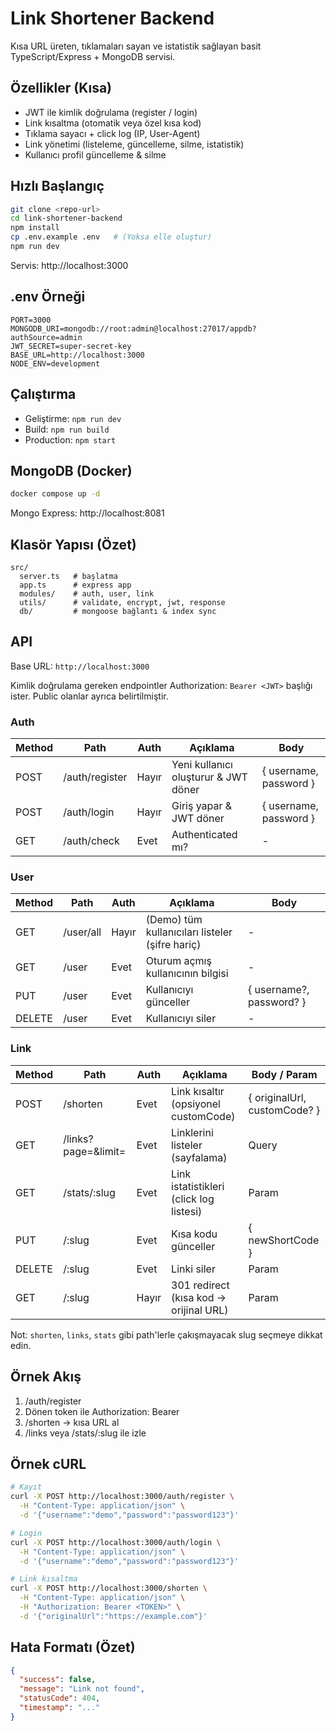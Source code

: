 # Link Shortener Backend

Kısa URL üreten, tıklamaları sayan ve istatistik sağlayan basit TypeScript/Express + MongoDB servisi.

## Özellikler (Kısa)

- JWT ile kimlik doğrulama (register / login)
- Link kısaltma (otomatik veya özel kısa kod)
- Tıklama sayacı + click log (IP, User-Agent)
- Link yönetimi (listeleme, güncelleme, silme, istatistik)
- Kullanıcı profil güncelleme & silme

## Hızlı Başlangıç

```bash
git clone <repo-url>
cd link-shortener-backend
npm install
cp .env.example .env   # (Yoksa elle oluştur)
npm run dev
```

Servis: http://localhost:3000

## .env Örneği

```
PORT=3000
MONGODB_URI=mongodb://root:admin@localhost:27017/appdb?authSource=admin
JWT_SECRET=super-secret-key
BASE_URL=http://localhost:3000
NODE_ENV=development
```

## Çalıştırma

- Geliştirme: `npm run dev`
- Build: `npm run build`
- Production: `npm start`

## MongoDB (Docker)

```bash
docker compose up -d
```

Mongo Express: http://localhost:8081

## Klasör Yapısı (Özet)

```
src/
  server.ts   # başlatma
  app.ts      # express app
  modules/    # auth, user, link
  utils/      # validate, encrypt, jwt, response
  db/         # mongoose bağlantı & index sync
```

## API

Base URL: `http://localhost:3000`

Kimlik doğrulama gereken endpointler Authorization: `Bearer <JWT>` başlığı ister. Public olanlar ayrıca belirtilmiştir.

### Auth

| Method | Path           | Auth  | Açıklama                             | Body                   |
| ------ | -------------- | ----- | ------------------------------------ | ---------------------- |
| POST   | /auth/register | Hayır | Yeni kullanıcı oluşturur & JWT döner | { username, password } |
| POST   | /auth/login    | Hayır | Giriş yapar & JWT döner              | { username, password } |
| GET    | /auth/check    | Evet  | Authenticated mı?                    | -                      |

### User

| Method | Path      | Auth  | Açıklama                                        | Body                     |
| ------ | --------- | ----- | ----------------------------------------------- | ------------------------ |
| GET    | /user/all | Hayır | (Demo) tüm kullanıcıları listeler (şifre hariç) | -                        |
| GET    | /user     | Evet  | Oturum açmış kullanıcının bilgisi               | -                        |
| PUT    | /user     | Evet  | Kullanıcıyı günceller                           | { username?, password? } |
| DELETE | /user     | Evet  | Kullanıcıyı siler                               | -                        |

### Link

| Method | Path                | Auth  | Açıklama                                | Body / Param                 |
| ------ | ------------------- | ----- | --------------------------------------- | ---------------------------- |
| POST   | /shorten            | Evet  | Link kısaltır (opsiyonel customCode)    | { originalUrl, customCode? } |
| GET    | /links?page=&limit= | Evet  | Linklerini listeler (sayfalama)         | Query                        |
| GET    | /stats/:slug        | Evet  | Link istatistikleri (click log listesi) | Param                        |
| PUT    | /:slug              | Evet  | Kısa kodu günceller                     | { newShortCode }             |
| DELETE | /:slug              | Evet  | Linki siler                             | Param                        |
| GET    | /:slug              | Hayır | 301 redirect (kısa kod -> orijinal URL) | Param                        |

Not: `shorten`, `links`, `stats` gibi path'lerle çakışmayacak slug seçmeye dikkat edin.

## Örnek Akış

1. /auth/register
2. Dönen token ile Authorization: Bearer <token>
3. /shorten -> kısa URL al
4. /links veya /stats/:slug ile izle

## Örnek cURL

```bash
# Kayıt
curl -X POST http://localhost:3000/auth/register \
  -H "Content-Type: application/json" \
  -d '{"username":"demo","password":"password123"}'

# Login
curl -X POST http://localhost:3000/auth/login \
  -H "Content-Type: application/json" \
  -d '{"username":"demo","password":"password123"}'

# Link kısaltma
curl -X POST http://localhost:3000/shorten \
  -H "Content-Type: application/json" \
  -H "Authorization: Bearer <TOKEN>" \
  -d '{"originalUrl":"https://example.com"}'
```

## Hata Formatı (Özet)

```json
{
  "success": false,
  "message": "Link not found",
  "statusCode": 404,
  "timestamp": "..."
}
```
